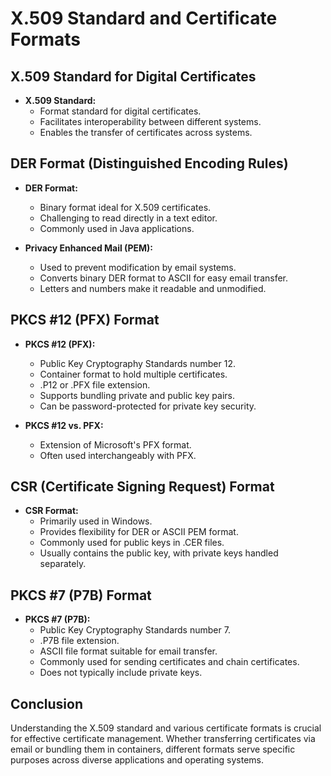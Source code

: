 # X.509 Standard and Certificate Formats

## X.509 Standard for Digital Certificates

- **X.509 Standard:**
	- Format standard for digital certificates.
	- Facilitates interoperability between different systems.
	- Enables the transfer of certificates across systems.

## DER Format (Distinguished Encoding Rules)

- **DER Format:**
	- Binary format ideal for X.509 certificates.
	- Challenging to read directly in a text editor.
	- Commonly used in Java applications.
  
- **Privacy Enhanced Mail (PEM):**
	- Used to prevent modification by email systems.
	- Converts binary DER format to ASCII for easy email transfer.
	- Letters and numbers make it readable and unmodified.

## PKCS #12 (PFX) Format

- **PKCS #12 (PFX):**
	- Public Key Cryptography Standards number 12.
	- Container format to hold multiple certificates.
	- .P12 or .PFX file extension.
	- Supports bundling private and public key pairs.
	- Can be password-protected for private key security.

- **PKCS #12 vs. PFX:**
	- Extension of Microsoft's PFX format.
	- Often used interchangeably with PFX.

## CSR (Certificate Signing Request) Format

- **CSR Format:**
	- Primarily used in Windows.
	- Provides flexibility for DER or ASCII PEM format.
	- Commonly used for public keys in .CER files.
	- Usually contains the public key, with private keys handled separately.

## PKCS #7 (P7B) Format

- **PKCS #7 (P7B):**
	- Public Key Cryptography Standards number 7.
	- .P7B file extension.
	- ASCII file format suitable for email transfer.
	- Commonly used for sending certificates and chain certificates.
	- Does not typically include private keys.

## Conclusion

Understanding the X.509 standard and various certificate formats is crucial for effective certificate management. Whether transferring certificates via email or bundling them in containers, different formats serve specific purposes across diverse applications and operating systems.
